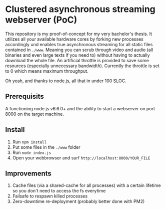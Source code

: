 # Clustered asynchronous streaming webserver (PoC)

This repository is my proof-of-concept for my very bachelor's thesis. It utilizes all your available hardware cores by forking new processes accordingly und enables true asynchronous streaming for all static files contained in `./www`. Meaning you can scrub through video and audio (all binaries and even large texts if you need to) without having to actually download the whole file. An artificial throttle is provided to save some resources (especially unnecessary bandwidth). Currently the throttle is set to 0 which means maximum throughput.

Oh yeah, and thanks to node.js, all that in under 100 SLOC.

## Prerequisits

A functioning node.js v6.6.0+ and the ability to start a webserver on port 8000 on the target machine.

## Install

1. Run `npm install`
2. Put some files in the `./www` folder
3. Run `node index.js`
4. Open your webbrowser and surf `http://localhost:8000/YOUR_FILE`

## Improvements

1. Cache files (via a shared-cache for all processes) with a certain lifetime so you don't need to access the fs everytime
2. Failsafe to respawn killed processes
3. Zero-downtime re-deployment (probably better done with PM2)
